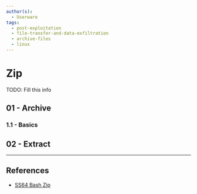 ```yaml
---
author(s):
  - Userware
tags:
  - post-exploitation
  - file-transfer-and-data-exfiltration
  - archive-files
  - linux
---
```

# Zip

TODO: Fill this info

## 01 - Archive

### 1.1 - Basics

## 02 - Extract

---
## References

- [SS64 Bash Zip](https://ss64.com/bash/zip.html)
